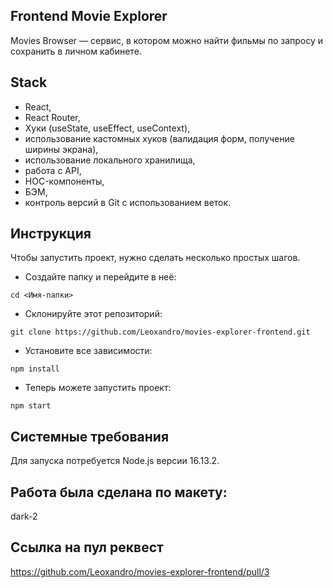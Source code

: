 ## Frontend Movie Explorer

Movies Browser — cервис, в котором можно найти фильмы по запросу и сохранить в личном кабинете.


## Stack

- React,
- React Router,
- Хуки (useState, useEffect, useContext),
- использование кастомных хуков (валидация форм, получение ширины экрана),
- использование локального хранилища,
- работа с API,
- HOC-компоненты,
- БЭМ,
- контроль версий в Git с использованием веток.


## Инструкция

Чтобы запустить проект, нужно сделать несколько простых шагов.

- Создайте папку и перейдите в неё:

```
cd <Имя-папки>
```

- Склонируйте этот репозиторий:

```
git clone https://github.com/Leoxandro/movies-explorer-frontend.git
```

- Установите все зависимости:

```
npm install
```

- Теперь можете запустить проект:

```
npm start
```

## Системные требования

Для запуска потребуется Node.js версии 16.13.2.


## Работа была сделана по макету: 

dark-2


## Ссылка на пул реквест

https://github.com/Leoxandro/movies-explorer-frontend/pull/3
